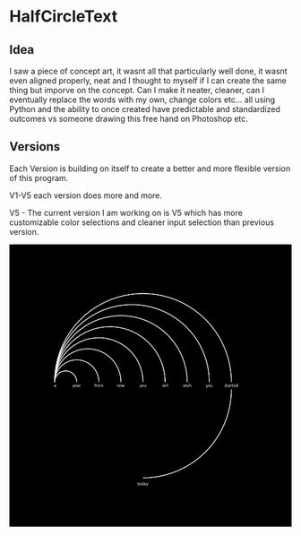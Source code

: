 # HalfCircleText

## Idea

I saw a piece of concept art, it wasnt all that particularly well done, it wasnt even aligned properly, neat and I thought to myself if I can create the same thing but imporve on the concept. Can I make it neater, cleaner, can I eventually replace the words with my own, change colors etc... all using Python and the ability to once created have predictable and standardized outcomes vs someone drawing this free hand on Photoshop etc.

## Versions

Each Version is building on itself to create a better and more flexible version of this program.

V1-V5 each version does more and more.

V5 - The current version I am working on is V5 which has more customizable color selections and cleaner input selection than previous version.

![Version 5](outputv5.jpg)

